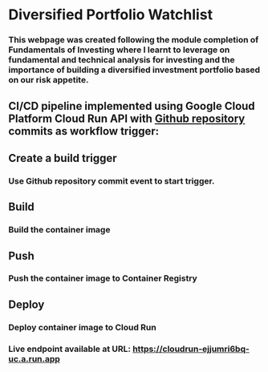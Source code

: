 # Diversified Portfolio Watchlist
### This webpage was created following the module completion of Fundamentals of Investing where I learnt to leverage on fundamental and technical analysis for investing and the importance of building a diversified investment portfolio based on our risk appetite.



## CI/CD pipeline implemented using Google Cloud Platform Cloud Run API with [Github repository](https://github.com/cynthiac101/portfolio/) commits as workflow trigger:
## Create a build trigger
###  Use Github repository commit event to start trigger.
## Build
###  Build the container image
## Push
###  Push the container image to Container Registry
## Deploy
###  Deploy container image to Cloud Run




###  Live endpoint available at URL: https://cloudrun-ejjumri6bq-uc.a.run.app
